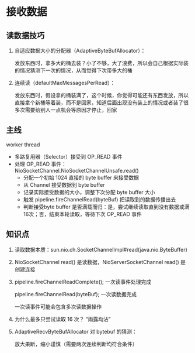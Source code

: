 # 接收数据

## 读数据技巧

1. 自适应数据大小的分配器（AdaptiveByteBufAllocator）：

   发放东西时，拿多大的桶去装？小了不够，大了浪费，所以会自己根据实际装的情况猜测下一次的情况，从而觉得下次带多大的桶

2. 连续读（defaultMaxMessagesPerRead）：

   发放东西时，假设拿的桶装满了，这个时候，你觉得可能还有东西发放，所以直接拿个新桶等着装，而不是回家，知道后面出现没有装上的情况或者装了很多次需要给别人一点机会等原因才停止，回家

## 主线

worker thread

- 多路复用器（Selector）接受到 OP_READ 事件
- 处理 OP_READ 事件：NioSocketChannel.NioSocketChannelUnsafe.read()
  - 分配一个初始 1024 直接的 byte buffer 来接受数据
  - 从 Channel 接受数据到 byte buffer
  - 记录实际接受数据的大小，调整下次分配 byte buffer 大小
  - 触发 pipeline.fireChannelRead(byteBuf) 把读取到的数据传播出去
  - 判断接受byte buffer 是否满载而归：是，尝试继续读取直到没有数据或满16次；否，结束本轮读取，等待下次 OP_READ 事件

## 知识点

1. 读取数据本质：sun.nio.ch.SocketChannelImpl#read(java.nio.ByteBuffer)

2. NioSocketChannel read() 是读数据，NioServerSocketChannel read() 是创建连接

3. pipeline.fireChannelReadComplete(); 一次读事件处理完成

   pipeline.fireChannelRead(byteBuf); 一次读数据完成

   一次读事件可能会包含多次读数据操作

4. 为什么最多只尝试读取 16 次？ “雨露均沾”

5. AdaptiveRecvByteBufAllocator 对 bytebuf 的猜测：

   放大果断，缩小谨慎（需要两次连续判断均符合条件）



